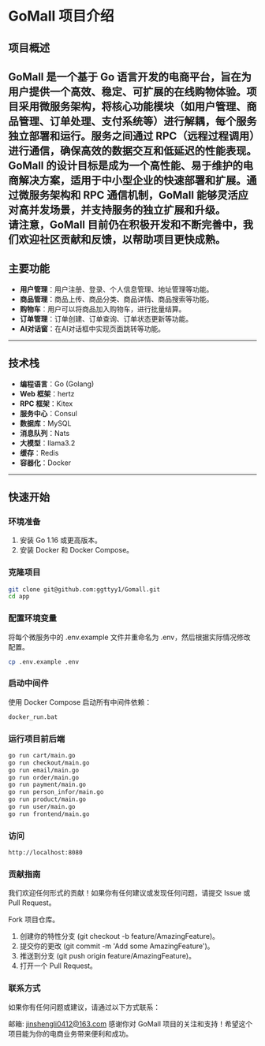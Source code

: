 # GoMall 项目介绍

## 项目概述

GoMall 是一个基于 Go 语言开发的电商平台，旨在为用户提供一个高效、稳定、可扩展的在线购物体验。项目采用微服务架构，将核心功能模块（如用户管理、商品管理、订单处理、支付系统等）进行解耦，每个服务独立部署和运行。服务之间通过 RPC（远程过程调用）进行通信，确保高效的数据交互和低延迟的性能表现。
GoMall 的设计目标是成为一个高性能、易于维护的电商解决方案，适用于中小型企业的快速部署和扩展。通过微服务架构和 RPC 通信机制，GoMall 能够灵活应对高并发场景，并支持服务的独立扩展和升级。  
请注意，GoMall 目前仍在积极开发和不断完善中，我们欢迎社区贡献和反馈，以帮助项目更快成熟。
---

## 主要功能

- **用户管理**：用户注册、登录、个人信息管理、地址管理等功能。
- **商品管理**：商品上传、商品分类、商品详情、商品搜索等功能。
- **购物车**：用户可以将商品加入购物车，进行批量结算。
- **订单管理**：订单创建、订单查询、订单状态更新等功能。
- **AI对话窗**：在AI对话框中实现页面跳转等功能。
---

## 技术栈

- **编程语言**：Go (Golang)
- **Web 框架**：hertz
- **RPC 框架**：Kitex
- **服务中心**：Consul
- **数据库**：MySQL
- **消息队列**：Nats
- **大模型**：llama3.2
- **缓存**：Redis
- **容器化**：Docker



---

## 快速开始

### 环境准备

1. 安装 Go 1.16 或更高版本。
2. 安装 Docker 和 Docker Compose。


### 克隆项目

```bash
git clone git@github.com:ggttyy1/Gomall.git
cd app
```
### 配置环境变量
将每个微服务中的 .env.example 文件并重命名为 .env，然后根据实际情况修改配置。
```bash
cp .env.example .env
```
### 启动中间件
使用 Docker Compose 启动所有中间件依赖：
```bash
docker_run.bat
```
### 运行项目前后端
```bash
go run cart/main.go
go run checkout/main.go
go run email/main.go
go run order/main.go
go run payment/main.go
go run person_infor/main.go
go run product/main.go
go run user/main.go
go run frontend/main.go
```
### 访问
```bash
http://localhost:8080
```

### 贡献指南
我们欢迎任何形式的贡献！如果你有任何建议或发现任何问题，请提交 Issue 或 Pull Request。

Fork 项目仓库。
1. 创建你的特性分支 (git checkout -b feature/AmazingFeature)。
2. 提交你的更改 (git commit -m 'Add some AmazingFeature')。
3. 推送到分支 (git push origin feature/AmazingFeature)。
4. 打开一个 Pull Request。

### 联系方式
如果你有任何问题或建议，请通过以下方式联系：

邮箱: jinshengli0412@163.com
感谢你对 GoMall 项目的关注和支持！希望这个项目能为你的电商业务带来便利和成功。
